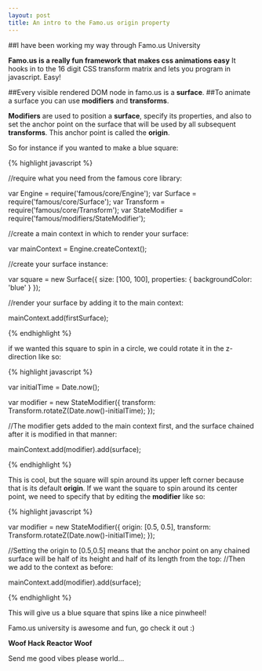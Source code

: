 ```yaml
---
layout: post
title: An intro to the Famo.us origin property
---
```


##I have been working my way through Famo.us University

**Famo.us is a really fun framework that makes css animations easy**  It hooks in to the 16 digit CSS transform matrix and lets you program in javascript.  Easy!

##Every visible rendered DOM node in famo.us is a **surface**.
##To animate a surface you can use **modifiers** and **transforms**.

**Modifiers** are used to position a **surface**, specify its properties, and also to set the anchor point on the surface that will be used by all subsequent **transforms**.
This anchor point is called the **origin**.

So for instance if you wanted to make a blue square:

{% highlight javascript %}

//require what you need from the famous core library:

var Engine = require('famous/core/Engine');
var Surface = require('famous/core/Surface');
var Transform = require('famous/core/Transform');
var StateModifier = require('famous/modifiers/StateModifier');

//create a main context in which to render your surface:

var mainContext = Engine.createContext();

//create your surface instance:

var square = new Surface({
  size: [100, 100],
  properties: {
    backgroundColor: 'blue'
  }
});

//render your surface by adding it to the main context:

mainContext.add(firstSurface);

{% endhighlight %}

if we wanted this square to spin in a circle, we could rotate it in the z-direction like so:

{% highlight javascript %}

var initialTime = Date.now();

var modifier = new StateModifier({
  transform: Transform.rotateZ(Date.now()-initialTime);
});

//The modifier gets added to the main context first, and the surface chained after it is modified in that manner:

mainContext.add(modifier).add(surface);

{% endhighlight %}

This is cool, but the square will spin around its upper left corner because that is its default **origin**.
If we want the square to spin around its center point, we need to specify that by editing the **modifier** like so:

{% highlight javascript %}

var modifier = new StateModifier({
  origin: [0.5, 0.5],
  transform: Transform.rotateZ(Date.now()-initialTime);
});

//Setting the origin to [0.5,0.5] means that the anchor point on any chained surface will be half of its height and half of its length from the top:
//Then we add to the context as before:

mainContext.add(modifier).add(surface);

{% endhighlight %}

This will give us a blue square that spins like a nice pinwheel!

Famo.us university is awesome and fun, go check it out :)

**Woof Hack Reactor Woof**
 
Send me good vibes please world...
